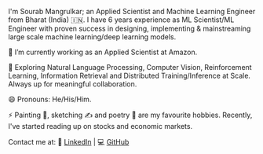 I'm Sourab Mangrulkar; an Applied Scientist and Machine Learning Engineer from Bharat (India) 🇮🇳. I have 6 years experience as ML Scientist/ML Engineer with proven success in designing, implementing & mainstreaming large scale machine learning/deep learning models.

🔭 I’m currently working as an Applied Scientist at Amazon.

🌱 Exploring Natural Language Processing, Computer Vision, Reinforcement Learning, Information Retrieval and Distributed Training/Inference at Scale. Always up for meaningful collaboration.

😄 Pronouns: He/His/Him.

⚡ Painting 🎨, sketching ✍️ and poetry 📝 are my favourite hobbies. Recently, I've started reading up on stocks and economic markets.

Contact me at:
🔗 [LinkedIn](linkedin.com/in/sourab-m) | 💻 [GitHub](github.com/pacman100)